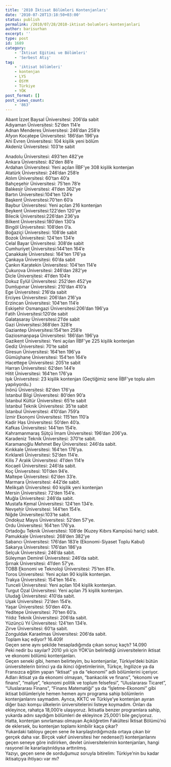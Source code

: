 ```yaml
---
title: '2010 İktisat Bölümleri Kontenjanları'
date: '2010-07-28T13:18:50+03:00'
status: publish
permalink: /2010/07/28/2010-iktisat-bolumleri-kontenjanlari
author: barisurhan
excerpt: ''
type: post
id: 1689
category:
    - 'İktisat Eğitimi ve Bölümleri'
    - 'Serbest Atış'
tag:
    - 'iktisat bölümleri'
    - kontenjan
    - LYS
    - ÖSYM
    - Türkiye
    - YÖK
post_format: []
post_views_count:
    - '863'
---
```

Abant İzzet Baysal Üniversitesi: 206’da sabit  
Adıyaman Üniversitesi: 52’den 114’e  
Adnan Menderes Üniversitesi: 246’dan 258’e  
Afyon Kocatepe Üniversitesi: 186’dan 196’ya  
Ahi Evren Üniversitesi: 104 kişilik yeni bölüm  
Akdeniz Üniversitesi: 103’te sabit  
  
Anadolu Üniversitesi: 493’ten 482’ye  
Ankara Üniversitesi: 82’den 88’e  
Ardahan Üniversitesi: Yeni açılan İİBF’ye 308 kişilik kontenjan  
Atatürk Üniversitesi: 246’dan 258’e  
Atılım Üniversitesi: 60’tan 40’a  
Bahçeşehir Üniversitesi: 75’ten 78’e  
Balıkesir Üniversitesi: 41’den 362’ye  
Bartın Üniversitesi:104’ten 124’e  
Başkent Üniversitesi:70’ten 60’a  
Baybur Üniversitesi: Yeni açılan 216 kontenjan  
Beykent Üniversitesi:122’den 120’ye  
Bilecik Üniversitesi:226’dan 236’ya  
Bilkent Üniversitesi:180’den 130’a  
Bingöl Üniversitesi: 108’den 0’a.  
Boğaziçi Üniversitesi: 108’de sabit  
Bozok Üniversitesi: 124’ten 134’e  
Celal Bayar Üniversitesi: 308’de sabit  
Cumhuriyet Üniversitesi:144’ten 164’e  
Çanakkale Üniversitesi: 164’ten 176’ya  
Çankaya Üniversitesi: 60’da sabit  
Çankırı Karatekin Üniversitesi: 104’ten 114’e  
Çukurova Üniversitesi: 246’dan 282’ye  
Dicle Üniversitesi: 41’den 104’e  
Dokuz Eylül Üniversitesi: 252’den 452’ye  
Dumlupınar Üniversitesi: 210’dan 410’a  
Ege Üniversitesi: 216’da sabit  
Erciyes Üniversitesi: 206’dan 216’ya  
Erzincan Üniversitesi: 104’ten 114’e  
Eskişehir Osmangazi Üniversitesi:206’dan 196’ya  
Fatih Üniversitesi:120’de sabit  
Galatasaray Üniversitesi:21’de sabit  
Gazi Üniversitesi:368’den 328’e  
Gaziantep Üniversitesi:154’ten 258’e  
Gaziosmanpaşa Üniversitesi: 186’dan 196’ya  
Gazikent Üniversitesi: Yeni açılan İİBF’ye 225 kişilik kontenjan  
Gediz Üniversitesi: 70’te sabit  
Giresun Üniversitesi: 164’ten 196’ya  
Gümüşhane Üniversitesi: 154’ten 164’e  
Hacettepe Üniversitesi: 205’te sabit  
Harran Üniversitesi: 62’den 144’e  
Hitit Üniversitesi: 164’ten 176’ya  
Işık Üniversitesi: 23 kişilik kontenjan (Geçtiğimiz sene İİBF’ye toplu alım yapılıyordu.)  
İnönü Üniversitesi: 82’den 176’ya  
İstanbul Bilgi Üniversitesi: 80’den 90’a  
İstanbul Kültür Üniversitesi: 65’te sabit  
İstanbul Teknik Üniversitesi: 35’te sabit  
İstanbul Üniversitesi: 410’dan 759’a  
İzmir Ekonomi Üniversitesi: 115’ten 110’a  
Kadir Has Üniversitesi: 50’den 40’a.  
Kafkas Üniversitesi: 144’ten 154’e.  
Kahramanmaraş Sütçü İmam Üniversitesi: 196’dan 206’ya.  
Karadeniz Teknik Üniversitesi: 370’te sabit.  
Karamanoğlu Mehmet Bey Üniversitesi: 246’da sabit.  
Kırıkkale Üniversitesi: 164’ten 176’ya.  
Kırklareli Üniversitesi: 52’den 114’e.  
Kilis 7 Aralık Üniversitesi: 41’den 114’e  
Kocaeli Üniversitesi: 246’da sabit.  
Koç Üniversitesi: 101’den 94’e.  
Maltepe Üniversitesi: 62’den 33’e.  
Marmara Üniversitesi: 442’de sabit.  
Melikşah Üniversitesi: 60 kişilik yeni kontenjan  
Mersin Üniversitesi: 72’den 154’e.  
Muğla Üniversitesi: 246’da sabit.  
Mustafa Kemal Üniversitesi: 124’ten 134’e.  
Nevşehir Üniversitesi: 144’ten 154’e.  
Niğde Üniversitesi:103’te sabit.  
Ondokuz Mayıs Üniversitesi: 52’den 57’ye.  
Ordu Üniversitesi: 164’ten 176’ya.  
Ortadoğu Teknik Üniversitesi: 108’de (Kuzey Kıbırs Kampüsü hariç) sabit.  
Pamukkale Üniversitesi: 268’den 382’ye  
Sabancı Üniversitesi: 176’dan 183’e (Ekonomi-Siyaset Toplu Kabul)  
Sakarya Üniversitesi: 176’dan 186’ya  
Selçuk Üniversitesi: 246’da sabit.  
Süleyman Demirel Üniversitesi: 246’da sabit.  
Şırnak Üniversitesi: 41’den 57’ye.  
TOBB Ekonomi ve Teknoloji Üniversitesi: 75’ten 81’e.  
Toros Üniversitesi: Yeni açılan 90 kişilik kontenjan.  
Trakya Üniversitesi: 154’ten 164’e.  
Tunceli Üniversitesi: Yeni açılan 104 kişilik kontenjan.  
Turgut Özal Üniversitesi: Yeni açılan 75 kişilik kontenjan.  
Uludağ Üniversitesi: 410’da sabit.  
Uşak Üniversitesi: 72’den 154’e.  
Yaşar Üniversitesi: 50’den 40’a.  
Yeditepe Üniversitesi: 70’ten 60’a.  
Yıldız Teknik Üniversitesi: 206’da sabit.  
Yüzüncü Yıl Üniversitesi: 124’ten 134’e.  
Zirve Üniversitesi: 60’ta sabit.  
Zonguldak Karaelmas Üniversitesi: 206’da sabit.  
Toplam kaç ediyor? 16.409!  
Geçen sene aynı şekilde hesapladığımda çıkan sonuç kaçtı? 14.090  
Peki nedir bu sayılar? 2010 yılı için YÖK’ün belirlediği üniversitelerin iktisat ve ekonomi bölümü kontenjanları.  
Geçen seneki gibi, hemen belirteyim, bu kontenjanlar, Türkiye’deki bütün üniversitelerin birinci ya da ikinci öğretimlerinin, Türkçe, İngilizce ya da Fransızca eğitim yapan “iktisat” ya da “ekonomi” adlı bölümlerini içeriyor. Adları iktisat ya da ekonomi olmayan, “bankacılık ve finans”, “ekonomi ve finans”, “maliye”, “ekonomi politik ve toplum felsefesi”, “Uluslararası Ticaret”, “Uluslararası Finans”, “Finans Matematiği” ya da “İşletme-Ekonomi” gibi iktisat bölümleriyle hemen hemen aynı programa sahip bölümlerin kontenjanlarını saymadım. Ayrıca, KKTC ve Türkiye’ye kontenjan ayıran diğer bazı komşu ülkelerin üniversitelerini listeye koymadım. Onları da ekleyince, rahatça 18,000’e ulaşıyoruz. İktisatla benzer programlara sahip, yukarda adını saydığım bölümleri de ekleyince 25,000’i bile geçiyoruz. Hatta, kontenjan sınırlaması olmayan Açıköğretim Fakültesi İktisat Bölümü’nü de eklersek, bu kontenjan toplamı kimbilir kaça çıkar?  
Yukardaki tabloyu geçen sene ile karşılaştırdığımızda ortaya çıkan bir gerçek daha var. Birçok vakıf üniversitesi her nedense(!) kontenjanlarını geçen seneye göre indirirken, devlet üniversitelerinin kontenjanları, hangi rasyonel ile kararlaştırıldıysa arttırılmış.  
Yazıyı, geçen sene de sorduğumuz soruyla bitirelim: Türkiye’nin bu kadar iktisatçıya ihtiyacı var mı?